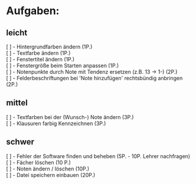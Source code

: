 # Aufgaben:

## leicht

[ ] - Hintergrundfarben ändern (1P.)  
[ ] - Textfarbe ändern (1P.)  
[ ] - Fenstertitel ändern (1P.)  
[ ] - Fenstergröße beim Starten anpassen (1P.)  
[ ] - Notenpunkte durch Note mit Tendenz ersetzen (z.B. 13 -> 1-) (2P.)  
[ ] - Felderbeschriftungen bei 'Note hinzufügen' rechtsbündig anbringen (2P.)

## mittel  

[ ] - Textfarben bei der (Wunsch-) Note ändern (3P.)  
[ ] - Klausuren farbig Kennzeichnen (3P.)

## schwer  

[ ] - Fehler der Software finden und beheben (5P. - 10P. Lehrer nachfragen)  
[ ] - Fächer löschen (10 P.)  
[ ] - Noten ändern / löschen (10P.)  
[ ] - Datei speichern einbauen (20P.)  
  
